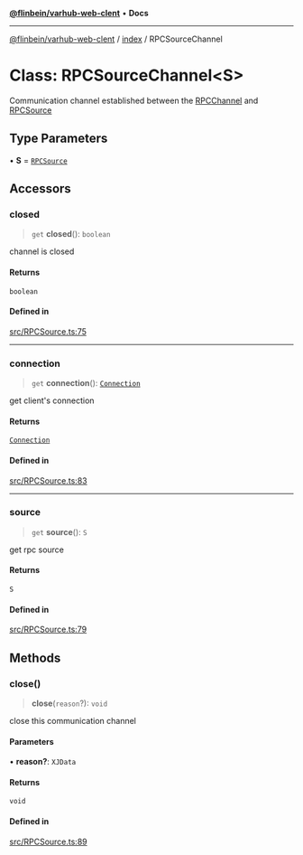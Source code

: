 [**@flinbein/varhub-web-clent**](../../README.md) • **Docs**

***

[@flinbein/varhub-web-clent](../../README.md) / [index](../README.md) / RPCSourceChannel

# Class: RPCSourceChannel\<S\>

Communication channel established between the [RPCChannel](../type-aliases/RPCChannel.md) and [RPCSource](RPCSource.md)

## Type Parameters

• **S** = [`RPCSource`](RPCSource.md)

## Accessors

### closed

> `get` **closed**(): `boolean`

channel is closed

#### Returns

`boolean`

#### Defined in

[src/RPCSource.ts:75](https://github.com/flinbein/varhub-web-client/blob/4a94dc210f3c914d7323a6335e147e209d01f647/src/RPCSource.ts#L75)

***

### connection

> `get` **connection**(): [`Connection`](Connection.md)

get client's connection

#### Returns

[`Connection`](Connection.md)

#### Defined in

[src/RPCSource.ts:83](https://github.com/flinbein/varhub-web-client/blob/4a94dc210f3c914d7323a6335e147e209d01f647/src/RPCSource.ts#L83)

***

### source

> `get` **source**(): `S`

get rpc source

#### Returns

`S`

#### Defined in

[src/RPCSource.ts:79](https://github.com/flinbein/varhub-web-client/blob/4a94dc210f3c914d7323a6335e147e209d01f647/src/RPCSource.ts#L79)

## Methods

### close()

> **close**(`reason`?): `void`

close this communication channel

#### Parameters

• **reason?**: `XJData`

#### Returns

`void`

#### Defined in

[src/RPCSource.ts:89](https://github.com/flinbein/varhub-web-client/blob/4a94dc210f3c914d7323a6335e147e209d01f647/src/RPCSource.ts#L89)
